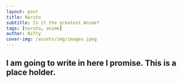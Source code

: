 ```yaml
---
layout: post
title: Naruto
subtitle: Is it the greatest Anime?
tags: [naruto, anime]
author: Nifty
cover-img: /assets/img/images.jpeg
---
```


## I am going to write in here I promise. This is a place holder.
